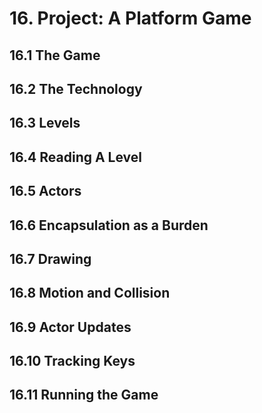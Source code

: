 # 16. Project: A Platform Game

## 16.1 The Game
## 16.2 The Technology
## 16.3 Levels
## 16.4 Reading A Level
## 16.5 Actors
## 16.6 Encapsulation as a Burden
## 16.7 Drawing
## 16.8 Motion and Collision
## 16.9 Actor Updates
## 16.10 Tracking Keys
## 16.11 Running the Game
